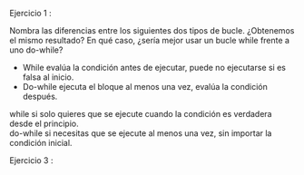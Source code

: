 Ejercicio 1 :

Nombra las diferencias entre los siguientes dos tipos de bucle. ¿Obtenemos el mismo
resultado? En qué caso, ¿sería mejor usar un bucle while frente a uno do-while?

- While evalúa la condición antes de ejecutar, puede no ejecutarse si es falsa al inicio.
- Do-while ejecuta el bloque al menos una vez, evalúa la condición después.

 while si solo quieres que se ejecute cuando la condición es verdadera desde el principio.  
 do-while si necesitas que se ejecute al menos una vez, sin importar la condición inicial.

Ejercicio 3 :
